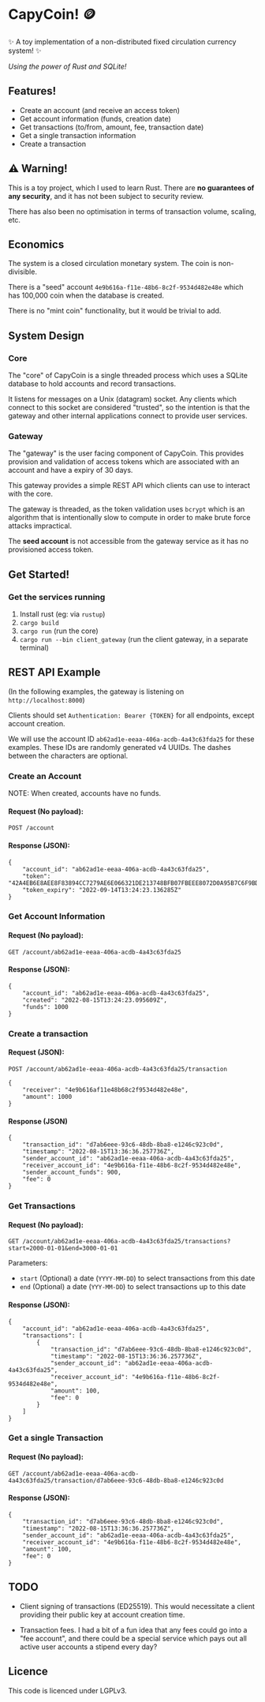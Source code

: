 # CapyCoin! 🪙

✨ A toy implementation of a non-distributed fixed circulation currency system! ✨

_Using the power of Rust and SQLite!_

## Features!

 * Create an account (and receive an access token)
 * Get account information (funds, creation date)
 * Get transactions (to/from, amount, fee, transaction date)
 * Get a single transaction information
 * Create a transaction

## ⚠️ Warning!

This is a toy project, which I used to learn Rust. There are **no guarantees of any security**,
and it has not been subject to security review.

There has also been no optimisation in terms of transaction volume, scaling, etc.

## Economics

The system is a closed circulation monetary system. The coin is non-divisible.

There is a "seed" account `4e9b616a-f11e-48b6-8c2f-9534d482e48e` which has 100,000 coin
when the database is created.

There is no "mint coin" functionality, but it would be trivial to add.

## System Design

### Core

The "core" of CapyCoin is a single threaded process which uses a SQLite database to hold accounts
and record transactions.

It listens for messages on a Unix (datagram) socket. Any clients which connect to this socket are
considered "trusted", so the intention is that the gateway and other internal applications connect
to provide user services.

### Gateway

The "gateway" is the user facing component of CapyCoin. This provides provision and validation
of access tokens which are associated with an account and have a expiry of 30 days.

This gateway provides a simple REST API which clients can use to interact with the core.

The gateway is threaded, as the token validation uses `bcrypt` which is an algorithm that
is intentionally slow to compute in order to make brute force attacks impractical.

The **seed account** is not accessible from the gateway service as it has no provisioned
access token.

## Get Started!

### Get the services running

 1. Install rust (eg: via `rustup`)
 2. `cargo build`
 3. `cargo run` (run the core)
 4. `cargo run --bin client_gateway` (run the client gateway, in a separate terminal)

## REST API Example

(In the following examples, the gateway is listening on `http://localhost:8000`)

Clients should set `Authentication: Bearer {TOKEN}` for all endpoints, except account creation.

We will use the account ID `ab62ad1e-eeaa-406a-acdb-4a43c63fda25` for these examples. These IDs are randomly generated v4 UUIDs. The dashes between the characters are optional.

### Create an Account

NOTE: When created, accounts have no funds.

#### Request (No payload):

```
POST /account
```

#### Response (JSON):

```
{
	"account_id": "ab62ad1e-eeaa-406a-acdb-4a43c63fda25",
	"token": "42A4EB6E8AEE8F83894CC7279AE6E066321DE213748BFB07FBEEE8072D0A95B7C6F9BD5F6281FA5D8D6819F74F94963C20F7711D0E517576625CDEA8D559DAA18707C6DC6523677B21EA9CCD9D41A01B3B833A115A4D878C73083AD6C7D34F851C9BEF835B28194EB6C40ACD36AE94366B6CECFD5AB85FFD3666DA200E5BD1E8",
	"token_expiry": "2022-09-14T13:24:23.136285Z"
}
```

### Get Account Information

#### Request (No payload):

```
GET /account/ab62ad1e-eeaa-406a-acdb-4a43c63fda25
```

#### Response (JSON):

```
{
	"account_id": "ab62ad1e-eeaa-406a-acdb-4a43c63fda25",
	"created": "2022-08-15T13:24:23.095609Z",
	"funds": 1000
}
```

### Create a transaction

#### Request (JSON):

```
POST /account/ab62ad1e-eeaa-406a-acdb-4a43c63fda25/transaction
```

```
{
	"receiver": "4e9b616af11e48b68c2f9534d482e48e",
	"amount": 1000
}
```

#### Response (JSON)

```
{
	"transaction_id": "d7ab6eee-93c6-48db-8ba8-e1246c923c0d",
	"timestamp": "2022-08-15T13:36:36.257736Z",
	"sender_account_id": "ab62ad1e-eeaa-406a-acdb-4a43c63fda25",
	"receiver_account_id": "4e9b616a-f11e-48b6-8c2f-9534d482e48e",
	"sender_account_funds": 900,
	"fee": 0
}
```

### Get Transactions

#### Request (No payload):

```
GET /account/ab62ad1e-eeaa-406a-acdb-4a43c63fda25/transactions?start=2000-01-01&end=3000-01-01
```

Parameters:

 * `start` (Optional) a date (`YYYY-MM-DD`) to select transactions from this date
 * `end` (Optional) a date (`YYY-MM-DD`) to select transactions up to this date

#### Response (JSON):

```
{
	"account_id": "ab62ad1e-eeaa-406a-acdb-4a43c63fda25",
	"transactions": [
		{
			"transaction_id": "d7ab6eee-93c6-48db-8ba8-e1246c923c0d",
			"timestamp": "2022-08-15T13:36:36.257736Z",
			"sender_account_id": "ab62ad1e-eeaa-406a-acdb-4a43c63fda25",
			"receiver_account_id": "4e9b616a-f11e-48b6-8c2f-9534d482e48e",
			"amount": 100,
			"fee": 0
		}
	]
}
```

### Get a single Transaction

#### Request (No payload):

```
GET /account/ab62ad1e-eeaa-406a-acdb-4a43c63fda25/transaction/d7ab6eee-93c6-48db-8ba8-e1246c923c0d
```

#### Response (JSON):

```
{
	"transaction_id": "d7ab6eee-93c6-48db-8ba8-e1246c923c0d",
	"timestamp": "2022-08-15T13:36:36.257736Z",
	"sender_account_id": "ab62ad1e-eeaa-406a-acdb-4a43c63fda25",
	"receiver_account_id": "4e9b616a-f11e-48b6-8c2f-9534d482e48e",
	"amount": 100,
	"fee": 0
}
```


## TODO

 * Client signing of transactions (ED25519). This would necessitate a client providing their public key
   at account creation time.

 * Transaction fees. I had a bit of a fun idea that any fees could go into a "fee account", and
   there could be a special service which pays out all active user accounts a stipend every day?

## Licence

This code is licenced under LGPLv3.
